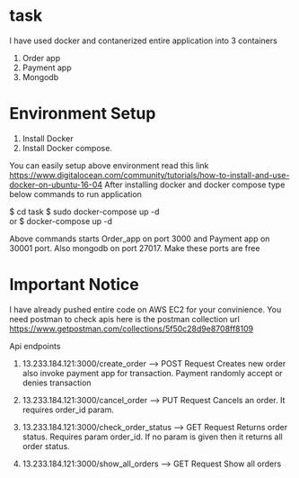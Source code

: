 # task
I have used docker and contanerized entire application into 3 containers
   1) Order app
   2) Payment app
   3) Mongodb

# Environment Setup
  1) Install Docker
  2) Install Docker compose.
 
  You can easily setup above environment read this link https://www.digitalocean.com/community/tutorials/how-to-install-and-use-docker-on-ubuntu-16-04
  After installing docker and docker compose type below commands to run application
  
  $ cd task
  $ sudo docker-compose up -d    
  or
  $ docker-compose up -d
  
  Above commands starts Order_app on port 3000 and Payment app on 30001 port. Also mongodb on port 27017. Make these ports are free
  
  # Important Notice
  I have already pushed entire code on AWS EC2 for your convinience.
  You need postman to check apis
  here is the postman collection url https://www.getpostman.com/collections/5f50c28d9e8708ff8109
  
  Api endpoints
  1) 13.233.184.121:3000/create_order          --> POST Request
     Creates new order also invoke payment app for transaction. Payment randomly accept or denies transaction
     
  2) 13.233.184.121:3000/cancel_order          --> PUT Request
     Cancels an order. It requires order_id param.
     
  3) 13.233.184.121:3000/check_order_status   --> GET Request
     Returns order status. Requires param order_id. If no param is given then it returns all order status.
   
   4) 13.233.184.121:3000/show_all_orders    --> GET Request
      Show all orders
      
  
